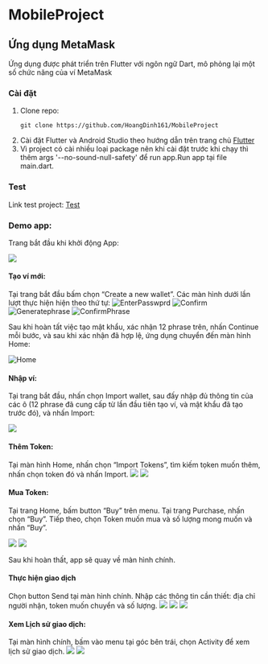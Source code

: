 # MobileProject
## Ứng dụng MetaMask
Ứng dụng được phát triển trên Flutter với ngôn ngữ Dart, mô phỏng lại một số chức năng của ví MetaMask

### Cài đặt
1. Clone repo:
    ```
    git clone https://github.com/HoangDinh161/MobileProject
    ```
2. Cài đặt Flutter và Android Studio theo hướng dẫn trên trang chủ [Flutter](https://docs.flutter.dev/get-started/install)
3. Vì project có cài nhiều loại package nên khi cài đặt trước khi chạy thì thêm  args '--no-sound-null-safety' để run app.Run app tại file main.dart.

### Test
Link test project: [Test](https://github.com/HoangDinh161/MobileProject/tree/main/metamask_project/test)

### Demo app:
Trang bắt đầu khi khởi động App:

![](https://github.com/HoangDinh161/MobileProject/blob/2ecb9407677ce2d1514a994a06b46df50024d3d7/metamask_project/assets/demopic/Screenshot%20(337).png)
#### Tạo ví mới:
Tại trang bắt đầu bấm chọn “Create a new wallet”. Các màn hình dưới lần lượt thực hiện hiện theo thứ tự:
![EnterPasswprd](https://github.com/HoangDinh161/MobileProject/blob/2ecb9407677ce2d1514a994a06b46df50024d3d7/metamask_project/assets/demopic/Screenshot%20(338).png)
![Confirm](https://github.com/HoangDinh161/MobileProject/blob/2ecb9407677ce2d1514a994a06b46df50024d3d7/metamask_project/assets/demopic/Screenshot%20(345).png)
![Generatephrase](https://github.com/HoangDinh161/MobileProject/blob/2ecb9407677ce2d1514a994a06b46df50024d3d7/metamask_project/assets/demopic/Screenshot%20(339).png)
![ConfirmPhrase](https://github.com/HoangDinh161/MobileProject/blob/2ecb9407677ce2d1514a994a06b46df50024d3d7/metamask_project/assets/demopic/Screenshot%20(340).png)

Sau khi hoàn tất việc tạo mật khẩu, xác nhận 12 phrase trên, nhấn Continue mỗi bước, và sau khi xác nhận đã hợp lệ, ứng dụng chuyển đến màn hình Home:


![Home](https://github.com/HoangDinh161/MobileProject/blob/2ecb9407677ce2d1514a994a06b46df50024d3d7/metamask_project/assets/demopic/Screenshot%20(341).png)
#### Nhập ví:
Tại trang bắt đầu, nhấn chọn Import wallet, sau đấy nhập đủ thông tin của các ô (12 phrase đã cung cấp từ lần đầu tiên tạo ví, và mật khẩu đã tạo trước đó), và nhấn Import:

![](https://github.com/HoangDinh161/MobileProject/blob/2ecb9407677ce2d1514a994a06b46df50024d3d7/metamask_project/assets/demopic/Screenshot%20(346).png)
#### Thêm Token:
Tại màn hình Home, nhấn chọn “Import Tokens”, tìm kiếm tọken muốn thêm, nhấn chọn token đó và nhấn Import.
![](https://github.com/HoangDinh161/MobileProject/blob/2ecb9407677ce2d1514a994a06b46df50024d3d7/metamask_project/assets/demopic/Screenshot%20(342).png)
![](https://github.com/HoangDinh161/MobileProject/blob/2ecb9407677ce2d1514a994a06b46df50024d3d7/metamask_project/assets/demopic/Screenshot%20(343).png)
#### Mua Token:
Tại trang Home, bấm button “Buy” trên menu. Tại trang Purchase, nhấn chọn “Buy”. Tiếp theo, chọn Token muốn mua và số lượng mong muốn và nhấn “Buy”.

![](https://github.com/HoangDinh161/MobileProject/blob/2ecb9407677ce2d1514a994a06b46df50024d3d7/metamask_project/assets/demopic/Screenshot%20(331).png)
![](https://github.com/HoangDinh161/MobileProject/blob/2ecb9407677ce2d1514a994a06b46df50024d3d7/metamask_project/assets/demopic/Screenshot%20(332).png)

Sau khi hoàn thất, app sẽ quay về màn hình chính.
#### Thực hiện giao dịch
Chọn button Send tại màn hình chính. Nhập các thông tin cần thiết: địa chỉ người nhận, token muốn chuyển và số lượng.
![](https://github.com/HoangDinh161/MobileProject/blob/2ecb9407677ce2d1514a994a06b46df50024d3d7/metamask_project/assets/demopic/Screenshot%20(334).png)
![](https://github.com/HoangDinh161/MobileProject/blob/2ecb9407677ce2d1514a994a06b46df50024d3d7/metamask_project/assets/demopic/Screenshot%20(335).png)
![](https://github.com/HoangDinh161/MobileProject/blob/2ecb9407677ce2d1514a994a06b46df50024d3d7/metamask_project/assets/demopic/Screenshot%20(336).png)
#### Xem Lịch sử giao dịch:
Tại màn hình chính, bấm vào menu tại góc bên trái, chọn Activity để xem lịch sử giao dịch.
![](https://github.com/HoangDinh161/MobileProject/blob/2ecb9407677ce2d1514a994a06b46df50024d3d7/metamask_project/assets/demopic/Screenshot%20(347).png)
![](https://github.com/HoangDinh161/MobileProject/blob/2ecb9407677ce2d1514a994a06b46df50024d3d7/metamask_project/assets/demopic/transactionsimage.png)

